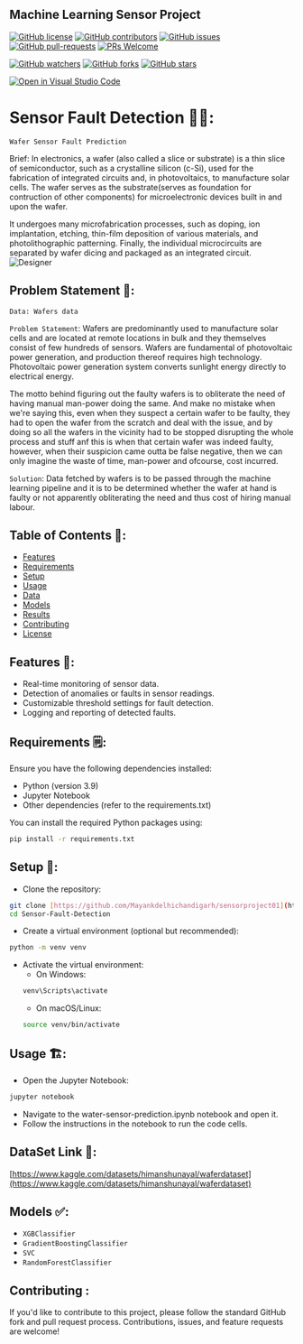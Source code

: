 ## Machine Learning Sensor Project

[![GitHub license](https://img.shields.io/github/license/SINGHxTUSHAR/Sensor-Fault-Detection.svg)](https://github.com/SINGHxTUSHAR/Sensor-Fault-Detection/blob/master/LICENSE)
[![GitHub contributors](https://img.shields.io/github/contributors/SINGHxTUSHAR/Sensor-Fault-Detection.svg)](https://GitHub.com/SINGHxTUSHAR/Sensor-Fault-Detection/graphs/contributors/)
[![GitHub issues](https://img.shields.io/github/issues/SINGHxTUSHAR/Sensor-Fault-Detection.svg)](https://GitHub.com/SINGHxTUSHAR/Sensor-Fault-Detection/issues/)
[![GitHub pull-requests](https://img.shields.io/github/issues-pr/SINGHxTUSHAR/Sensor-Fault-Detection.svg)](https://GitHub.com/SINGHxTUSHAR/Sensor-Fault-Detection/pulls/)
[![PRs Welcome](https://img.shields.io/badge/PRs-welcome-brightgreen.svg?style=flat-square)](http://makeapullrequest.com)


[![GitHub watchers](https://img.shields.io/github/watchers/SINGHxTUSHAR/Sensor-Fault-Detection.svg?style=social&label=Watch&maxAge=2592000)](https://GitHub.com/SINGHxTUSHAR/Sensor-Fault-Detection/watchers/)
[![GitHub forks](https://img.shields.io/github/forks/SINGHxTUSHAR/Sensor-Fault-Detection.svg?style=social&label=Fork&maxAge=2592000)](https://GitHub.com/SINGHxTUSHAR/Sensor-Fault-Detection/network/)
[![GitHub stars](https://img.shields.io/github/stars/SINGHxTUSHAR/Sensor-Fault-Detection.svg?style=social&label=Star&maxAge=2592000)](https://GitHub.com/SINGHxTUSHAR/Sensor-Fault-Detection/stargazers/)

[![Open in Visual Studio Code](https://img.shields.io/static/v1?logo=visualstudiocode&label=&message=Open%20in%20Visual%20Studio%20Code&labelColor=2c2c32&color=007acc&logoColor=007acc)](https://open.vscode.dev/SINGHxTUSHAR/Sensor-Fault-Detection)



# Sensor Fault Detection 📡🔌:

`Wafer Sensor Fault Prediction`

Brief: In electronics, a wafer (also called a slice or substrate) is a thin slice of semiconductor, such as a crystalline silicon (c-Si), used for the fabrication of integrated circuits and, in photovoltaics, to manufacture solar cells. The wafer serves as the substrate(serves as foundation for contruction of other components) for microelectronic devices built in and upon the wafer.

It undergoes many microfabrication processes, such as doping, ion implantation, etching, thin-film deposition of various materials, and photolithographic patterning. Finally, the individual microcircuits are separated by wafer dicing and packaged as an integrated circuit.
![Designer](https://github.com/SINGHxTUSHAR/Sensor-Fault-Detection/assets/113624520/a6bbeecf-478b-4424-8c85-64508df72806)


## Problem Statement 📝:
`Data: Wafers data`

`Problem Statement`: Wafers are predominantly used to manufacture solar cells and are located at remote locations in bulk and they themselves consist of few hundreds of sensors. Wafers are fundamental of photovoltaic power generation, and production thereof requires high technology. Photovoltaic power generation system converts sunlight energy directly to electrical energy.

The motto behind figuring out the faulty wafers is to obliterate the need of having manual man-power doing the same. And make no mistake when we're saying this, even when they suspect a certain wafer to be faulty, they had to open the wafer from the scratch and deal with the issue, and by doing so all the wafers in the vicinity had to be stopped disrupting the whole process and stuff anf this is when that certain wafer was indeed faulty, however, when their suspicion came outta be false negative, then we can only imagine the waste of time, man-power and ofcourse, cost incurred.

`Solution`: Data fetched by wafers is to be passed through the machine learning pipeline and it is to be determined whether the wafer at hand is faulty or not apparently obliterating the need and thus cost of hiring manual labour.

## Table of Contents 📌:

- [Features](#features)
- [Requirements](#requirements)
- [Setup](#setup)
- [Usage](#usage)
- [Data](#data)
- [Models](#models)
- [Results](#results)
- [Contributing](#contributing)
- [License](#license)

## Features 📣:
* Real-time monitoring of sensor data.
* Detection of anomalies or faults in sensor readings.
* Customizable threshold settings for fault detection.
* Logging and reporting of detected faults.

## Requirements 🗒️:

Ensure you have the following dependencies installed:

- Python (version 3.9)
- Jupyter Notebook
- Other dependencies (refer to the requirements.txt)

You can install the required Python packages using:

```bash
pip install -r requirements.txt
```


## Setup 🔼:

- Clone the repository:
```bash
git clone [https://github.com/Mayankdelhichandigarh/sensorproject01](https://github.com/Mayankdelhichandigarh/sensorproject01).git
cd Sensor-Fault-Detection
```
- Create a virtual environment (optional but recommended):
```bash
python -m venv venv
```
- Activate the virtual environment:
  - On Windows:
   ```bash
   venv\Scripts\activate
   ```
  - On macOS/Linux:
  ```bash
  source venv/bin/activate
  ```

## Usage 🏗️:

- Open the Jupyter Notebook:
```bash
jupyter notebook
```
- Navigate to the water-sensor-prediction.ipynb notebook and open it.
- Follow the instructions in the notebook to run the code cells.

## DataSet Link 💬:
[https://www.kaggle.com/datasets/himanshunayal/waferdataset](https://www.kaggle.com/datasets/himanshunayal/waferdataset)

## Models ✅️:
* `XGBClassifier`
* `GradientBoostingClassifier`
* `SVC`
* `RandomForestClassifier`

## Contributing :
If you'd like to contribute to this project, please follow the standard GitHub fork and pull request process. Contributions, issues, and feature requests are welcome!
